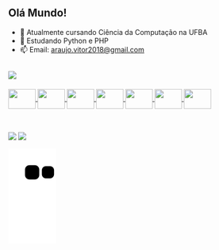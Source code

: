 ## Olá Mundo!

- 🔭 Atualmente cursando Ciência da Computação na UFBA
- 🌱 Estudando Python e PHP
- 📫 Email: araujo.vitor2018@gmail.com

##
<div>
  <a href="https://github.com/joao0araujo">
  <img width="320em" src="https://github-readme-stats.vercel.app/api/top-langs/?username=joao0araujo&layout=donut-vertical&theme=dracula&custom_title=Linguagens">
</div>
    
<br> 
<div style="display: inline_block">
  <img align="center" width="55" height="40" src="https://cdn.jsdelivr.net/gh/devicons/devicon/icons/java/java-original.svg">
  <img align="center" width="55" height="40" src="https://cdn.jsdelivr.net/gh/devicons/devicon/icons/python/python-original.svg">
  <img align="center" width="55" height="40" src="https://cdn.jsdelivr.net/gh/devicons/devicon/icons/html5/html5-original.svg">
  <img align="center" width="55" height="40" src="https://cdn.jsdelivr.net/gh/devicons/devicon/icons/css3/css3-original.svg">
  <img align="center" width="55" height="40" src="https://cdn.jsdelivr.net/gh/devicons/devicon/icons/javascript/javascript-original.svg">
  <img align="center" width="55" height="40" src="https://cdn.jsdelivr.net/gh/devicons/devicon/icons/typescript/typescript-original.svg">
  <img align="center" width="55" height="40" src="https://cdn.jsdelivr.net/gh/devicons/devicon/icons/php/php-plain.svg">
</div>

##
<br>
<div>
  <a href="www.linkedin.com/in/joao-vitor-ara"> <img src="https://img.shields.io/badge/LinkedIn-0077B5?style=for-the-badge&logo=linkedin&logoColor=white"></a>
  <a href="mailto:araujo.vitor2018@gmail.com"> <img src="https://img.shields.io/badge/Gmail-D14836?style=for-the-badge&logo=gmail&logoColor=white"> </a>
</div>

![Snake animation](https://github.com/joao0araujo/joao0araujo/blob/output/github-contribution-grid-snake.svg)
